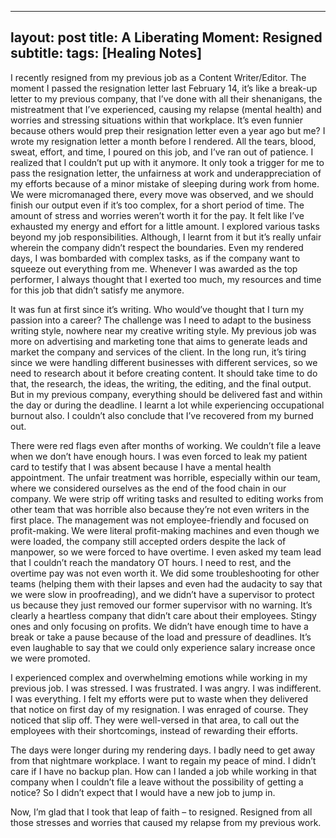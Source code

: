 
---
layout: post
title: A Liberating Moment: Resigned 
subtitle: 
tags: [Healing Notes]
---

I recently resigned from my previous job as a Content Writer/Editor.  The moment I passed the resignation letter last February 14, it’s like a break-up letter to my previous company, that I’ve done with all their shenanigans, the mistreatment that I’ve experienced, causing my relapse (mental health) and worries and stressing situations within that workplace. It’s even funnier because others would prep their resignation letter even a year ago but me? I wrote my resignation letter a month before I rendered. All the tears, blood, sweat, effort, and time, I poured on this job, and I’ve ran out of patience. I realized that I couldn’t put up with it anymore. It only took a trigger for me to pass the resignation letter, the unfairness at work and underappreciation of my efforts because of a minor mistake of sleeping during work from home. We were micromanaged there, every move was observed, and we should finish our output even if it’s too complex, for a short period of time. The amount of stress and worries weren’t worth it for the pay. It felt like I’ve exhausted my energy and effort for a little amount. I explored various tasks beyond my job responsibilities. Although, I learnt from it but it’s really unfair wherein the company didn’t respect the boundaries. Even my rendered days, I was bombarded with complex tasks, as if the company want to squeeze out everything from me. Whenever I was awarded as the top performer, I always thought that I exerted too much, my resources and time for this job that didn’t satisfy me anymore. 

It was fun at first since it’s writing. Who would’ve thought that I turn my passion into a career? The challenge was I need to adapt to the business writing style, nowhere near my creative writing style. My previous job was more on advertising and marketing tone that aims to generate leads and market the company and services of the client. In the long run, it’s tiring since we were handling different businesses with different services, so we need to research about it before creating content. It should take time to do that, the research, the ideas, the writing, the editing, and the final output. But in my previous company, everything should be delivered fast and within the day or during the deadline. I learnt a lot while experiencing occupational burnout also. I couldn’t also conclude that I’ve recovered from my burned out. 

There were red flags even after months of working. We couldn’t file a leave when we don’t have enough hours. I was even forced to leak my patient card to testify that I was absent because I have a mental health appointment. The unfair treatment was horrible, especially within our team, where we considered ourselves as the end of the food chain in our company. We were strip off writing tasks and resulted to editing works from other team that was horrible also because they’re not even writers in the first place. The management was not employee-friendly and focused on profit-making. We were literal profit-making machines and even though we were loaded, the company still accepted orders despite the lack of manpower, so we were forced to have overtime. I even asked my team lead that I couldn’t reach the mandatory OT hours. I need to rest, and the overtime pay was not even worth it. We did some troubleshooting for other teams (helping them with their lapses and even had the audacity to say that we were slow in proofreading), and we didn’t have a supervisor to protect us because they just removed our former supervisor with no warning. It’s clearly a heartless company that didn’t care about their employees. Stingy ones and only focusing on profits. We didn’t have enough time to have a break or take a pause because of the load and pressure of deadlines. It’s even laughable to say that we could only experience salary increase once we were promoted. 

I experienced complex and overwhelming emotions while working in my previous job. I was stressed. I was frustrated. I was angry. I was indifferent. I was everything. I felt my efforts were put to waste when they delivered that notice on first day of my resignation. I was enraged of course. They noticed that slip off. They were well-versed in that area, to call out the employees with their shortcomings, instead of rewarding their efforts.

The days were longer during my rendering days. I badly need to get away from that nightmare workplace. I want to regain my peace of mind. I didn’t care if I have no backup plan. How can I landed a job while working in that company when I couldn’t file a leave without the possibility of getting a notice? So I didn’t expect that I would have a new job to jump in. 

Now, I’m glad that I took that leap of faith – to resigned. Resigned from all those stresses and worries that caused my relapse from my previous work. 

